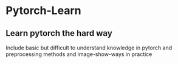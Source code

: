 # Pytorch-Learn
## Learn pytorch the hard way

Include basic but difficult to understand knowledge in pytorch and preprocessing methods and image-show-ways in practice
